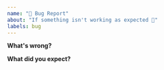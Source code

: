```yaml
---
name: "🐛 Bug Report"
about: "If something isn't working as expected 🤔"
labels: bug
---
```


<!-- Please replace all placeholders such as this below -->

**What's wrong?**

<!-- Describe the problem with the existing schema -->

**What did you expect?**

<!-- Describe what you expected instead -->
